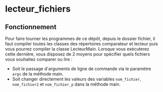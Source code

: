 # lecteur_fichiers

## Fonctionnement

Pour faire tourner les programmes de ce dépôt, depuis le dossier fichier, il faut compiler toutes les
classes des répertoires comparateur et lecteur puis vous pourrez compiler la classe LecteurMain. Lorsque vous
exécuterez cette dernière, vous disposez de 2 moyens pour spécifier quels fichiers vous souhaitez comparer ou lire :

- Soit le passage d'arguments de ligne de commande via le paramètre ```args``` de la méthode main.
- Soit changer directement les valeurs des variables ```nom_fichier```, ```nom_fichier2``` et ``` nom_fichier_p ``` dans la méthode main.
